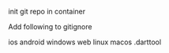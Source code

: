 init git repo in container


Add following to gitignore

ios
android
windows
web
linux
macos
.darttool

